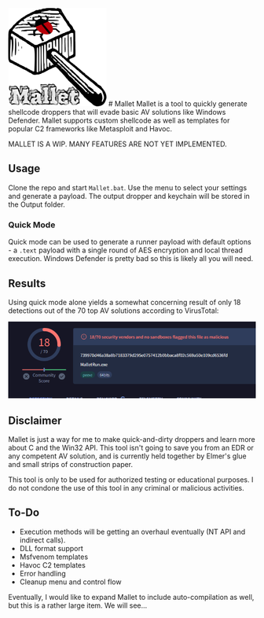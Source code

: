 <img src="mallet.png" width="200" height="200" />
# Mallet
Mallet is a tool to quickly generate shellcode droppers that will evade basic AV solutions like Windows Defender. Mallet supports custom shellcode as well as templates for popular C2 frameworks like Metasploit and Havoc.

MALLET IS A WIP. MANY FEATURES ARE NOT YET IMPLEMENTED.

## Usage
Clone the repo and start `Mallet.bat`. Use the menu to select your settings and generate a payload. The output dropper and keychain will be stored in the Output folder.

### Quick Mode
Quick mode can be used to generate a runner payload with default options - a `.text` payload with a single round of AES encryption and local thread execution. Windows Defender is pretty bad so this is likely all you will need.

## Results

Using quick mode alone yields a somewhat concerning result of only 18 detections out of the 70 top AV solutions according to VirusTotal:

![Quickmode](./virustotal.png)



## Disclaimer
Mallet is just a way for me to make quick-and-dirty droppers and learn more about C and the Win32 API. This tool isn't going to save you from an EDR or any competent AV solution, and is currently held together by Elmer's glue and small strips of construction paper.

This tool is only to be used for authorized testing or educational purposes. I do not condone the use of this tool in any criminal or malicious activities.

## To-Do
- Execution methods will be getting an overhaul eventually (NT API and indirect calls).
- DLL format support
- Msfvenom templates
- Havoc C2 templates
- Error handling
- Cleanup menu and control flow

Eventually, I would like to expand Mallet to include auto-compilation as well, but this is a rather large item. We will see...
